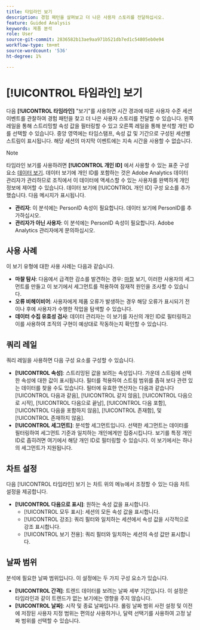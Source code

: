 ```yaml
---
title: 타임라인 보기
description: 경험 패턴을 살펴보고 더 나은 사용자 스토리를 전달하십시오.
feature: Guided Analysis
keywords: 제품 분석
role: User
source-git-commit: 2836582b13ae9aa971b521db7ed1c54805eb0e94
workflow-type: tm+mt
source-wordcount: '536'
ht-degree: 1%

---
```


# [!UICONTROL 타임라인] 보기

다음 **[!UICONTROL 타임라인]** &quot;보기&quot;를 사용하면 시간 경과에 따른 사용자 수준 세션 이벤트를 관찰하여 경험 패턴을 찾고 더 나은 사용자 스토리를 전달할 수 있습니다. 왼쪽 레일을 통해 스트리밍할 속성 값을 필터링할 수 있고 오른쪽 레일을 통해 분석할 개인 ID를 선택할 수 있습니다. 중앙 영역에는 타임스탬프, 속성 값 및 기간으로 구성된 세션별 스트림이 표시됩니다. 해당 세션의 마지막 이벤트에는 지속 시간을 사용할 수 없습니다.

>[!NOTE]
>
>타임라인 보기를 사용하려면 **[!UICONTROL 개인 ID]** 에서 사용할 수 있는 표준 구성 요소 [데이터 보기](/help/data-views/component-reference.md#optional). 데이터 보기에 개인 ID를 포함하는 것은 Adobe Analytics 데이터 관리자가 관리하므로 조직에서 이 데이터에 액세스할 수 있는 사용자를 완벽하게 개인 정보에 제어할 수 있습니다. 데이터 보기에 [!UICONTROL 개인 ID] 구성 요소를 추가했습니다. 다음 메시지가 표시됩니다.

* **관리자**: 이 분석에는 PersonID 속성이 필요합니다. 데이터 보기에 PersonID를 추가하십시오.
* **관리자가 아닌 사용자**: 이 분석에는 PersonID 속성이 필요합니다. Adobe Analytics 관리자에게 문의하십시오.

## 사용 사례

이 보기 유형에 대한 사용 사례는 다음과 같습니다.

* **마찰 탐사**: 다음에서 급격한 감소를 발견하는 경우: [마찰](friction.md) 보기, 이러한 사용자의 세그먼트를 만들고 이 보기에서 세그먼트를 적용하여 잠재적 원인을 조사할 수 있습니다.
* **오류 비헤이비어**: 사용자에게 제품 오류가 발생하는 경우 해당 오류가 표시되기 전이나 후에 사용자가 수행한 작업을 탐색할 수 있습니다.
* **데이터 수집 유효성 검사**: 데이터 관리자는 이 보기를 자신의 개인 ID로 필터링하고 이를 사용하여 조직의 구현이 예상대로 작동하는지 확인할 수 있습니다.

## 쿼리 레일

쿼리 레일을 사용하면 다음 구성 요소를 구성할 수 있습니다.

* **[!UICONTROL 속성]**: 스트리밍된 값을 보려는 속성입니다. 가운데 스트림에 선택한 속성에 대한 값이 표시됩니다. 필터를 적용하여 스트림 범위를 좁혀 보다 관련 있는 데이터를 찾을 수도 있습니다. 필터에 유효한 연산자는 다음과 같습니다 [!UICONTROL 다음과 같음], [!UICONTROL 같지 않음], [!UICONTROL 다음으로 시작], [!UICONTROL 다음으로 끝남], [!UICONTROL 다음 포함], [!UICONTROL 다음을 포함하지 않음], [!UICONTROL 존재함], 및 [!UICONTROL 존재하지 않음].
* **[!UICONTROL 세그먼트]**: 분석할 세그먼트입니다. 선택한 세그먼트는 데이터를 필터링하여 세그먼트 기준과 일치하는 개인에게만 집중시킵니다. 보기를 특정 개인 ID로 좁히려면 여기에서 해당 개인 ID로 필터링할 수 있습니다. 이 보기에서는 하나의 세그먼트가 지원됩니다.

## 차트 설정

다음 [!UICONTROL 타임라인] 보기 는 차트 위의 메뉴에서 조정할 수 있는 다음 차트 설정을 제공합니다.

* **[!UICONTROL 다음으로 표시]**: 원하는 속성 값을 표시합니다.
   * [!UICONTROL 모두 표시]: 세션의 모든 속성 값을 표시합니다.
   * [!UICONTROL 강조]: 쿼리 필터와 일치하는 세션에서 속성 값을 시각적으로 강조 표시합니다.
   * [!UICONTROL 보기 전용]: 쿼리 필터와 일치하는 세션의 속성 값만 표시합니다.

## 날짜 범위

분석에 필요한 날짜 범위입니다. 이 설정에는 두 가지 구성 요소가 있습니다.

* **[!UICONTROL 간격]**: 트렌드 데이터를 보려는 날짜 세부 기간입니다. 이 설정은 타임라인과 같이 트렌드가 없는 보기에는 영향을 주지 않습니다.
* **[!UICONTROL 날짜]**: 시작 및 종료 날짜입니다. 롤링 날짜 범위 사전 설정 및 이전에 저장된 사용자 지정 범위는 편의상 사용하거나, 달력 선택기를 사용하여 고정 날짜 범위를 선택할 수 있습니다.

